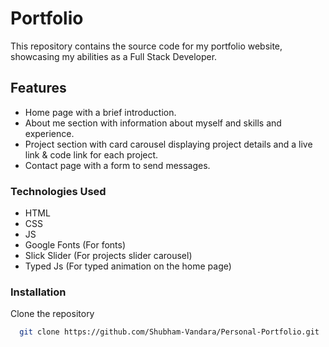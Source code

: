 # Portfolio
This repository contains the source code for my portfolio website, showcasing my abilities as a Full Stack Developer.

## Features
- Home page with a brief introduction.
- About me section with information about myself and skills and experience.
- Project section with card carousel displaying project details and a live link & code link for each project.
- Contact page with a form to send messages.

### Technologies Used
- HTML
- CSS
- JS
- Google Fonts (For fonts)
- Slick Slider (For projects slider carousel)
- Typed Js (For typed animation on the home page)

### Installation
Clone the repository

 ```bash
   git clone https://github.com/Shubham-Vandara/Personal-Portfolio.git
